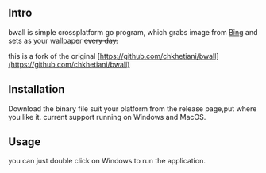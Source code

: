 ## Intro

bwall is simple crossplatform go program, which grabs image from [Bing](https://www.bing.com/) and sets as your wallpaper <del> every day. </del>

this is a fork of the original [https://github.com/chkhetiani/bwall](https://github.com/chkhetiani/bwall)

## Installation
Download the binary file suit your platform from the release page,put where you like it.
current support running on Windows and MacOS.

## Usage
you can just double click on Windows to run the application.
